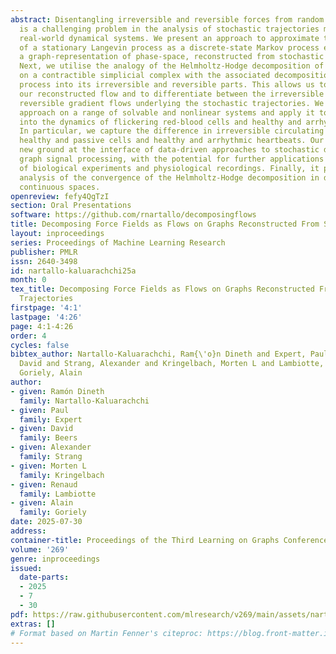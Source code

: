 ```yaml
---
abstract: Disentangling irreversible and reversible forces from random fluctuations
  is a challenging problem in the analysis of stochastic trajectories measured from
  real-world dynamical systems. We present an approach to approximate the dynamics
  of a stationary Langevin process as a discrete-state Markov process evolving over
  a graph-representation of phase-space, reconstructed from stochastic trajectories.
  Next, we utilise the analogy of the Helmholtz-Hodge decomposition of an edge-flow
  on a contractible simplicial complex with the associated decomposition of a stochastic
  process into its irreversible and reversible parts. This allows us to decompose
  our reconstructed flow and to differentiate between the irreversible currents and
  reversible gradient flows underlying the stochastic trajectories. We validate our
  approach on a range of solvable and nonlinear systems and apply it to derive insight
  into the dynamics of flickering red-blood cells and healthy and arrhythmic heartbeats.
  In particular, we capture the difference in irreversible circulating currents between
  healthy and passive cells and healthy and arrhythmic heartbeats. Our method breaks
  new ground at the interface of data-driven approaches to stochastic dynamics and
  graph signal processing, with the potential for further applications in the analysis
  of biological experiments and physiological recordings. Finally, it prompts future
  analysis of the convergence of the Helmholtz-Hodge decomposition in discrete and
  continuous spaces.
openreview: fefy4QgTzI
section: Oral Presentations
software: https://github.com/rnartallo/decomposingflows
title: Decomposing Force Fields as Flows on Graphs Reconstructed From Stochastic Trajectories
layout: inproceedings
series: Proceedings of Machine Learning Research
publisher: PMLR
issn: 2640-3498
id: nartallo-kaluarachchi25a
month: 0
tex_title: Decomposing Force Fields as Flows on Graphs Reconstructed From Stochastic
  Trajectories
firstpage: '4:1'
lastpage: '4:26'
page: 4:1-4:26
order: 4
cycles: false
bibtex_author: Nartallo-Kaluarachchi, Ram{\'o}n Dineth and Expert, Paul and Beers,
  David and Strang, Alexander and Kringelbach, Morten L and Lambiotte, Renaud and
  Goriely, Alain
author:
- given: Ramón Dineth
  family: Nartallo-Kaluarachchi
- given: Paul
  family: Expert
- given: David
  family: Beers
- given: Alexander
  family: Strang
- given: Morten L
  family: Kringelbach
- given: Renaud
  family: Lambiotte
- given: Alain
  family: Goriely
date: 2025-07-30
address:
container-title: Proceedings of the Third Learning on Graphs Conference
volume: '269'
genre: inproceedings
issued:
  date-parts:
  - 2025
  - 7
  - 30
pdf: https://raw.githubusercontent.com/mlresearch/v269/main/assets/nartallo-kaluarachchi25a/nartallo-kaluarachchi25a.pdf
extras: []
# Format based on Martin Fenner's citeproc: https://blog.front-matter.io/posts/citeproc-yaml-for-bibliographies/
---
```


